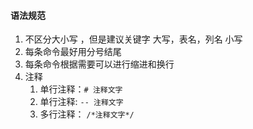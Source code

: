 

#### 语法规范

1. 不区分大小写 ，但是建议关键字 大写，表名，列名 小写
2. 每条命令最好用分号结尾
3. 每条命令根据需要可以进行缩进和换行
4. 注释
   1. 单行注释：`# 注释文字`
   2. 单行注释: `-- 注释文字`
   3. 多行注释： `/*注释文字*/`

